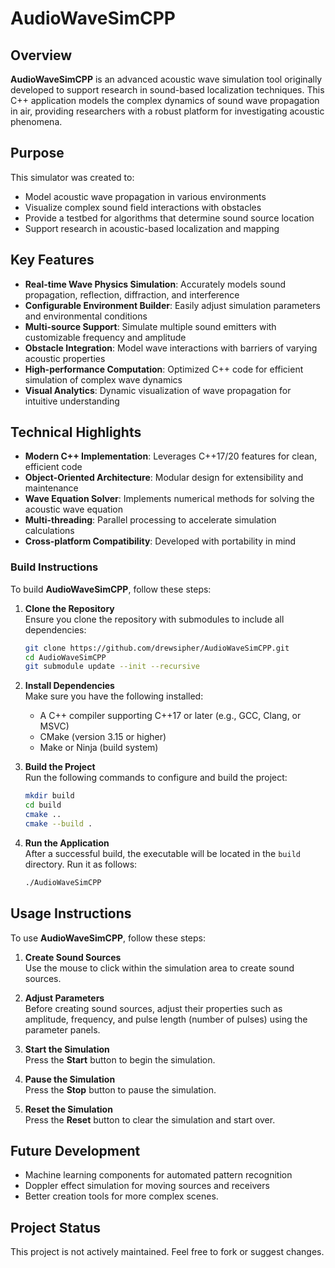 # AudioWaveSimCPP

## Overview

**AudioWaveSimCPP** is an advanced acoustic wave simulation tool originally developed to support research in sound-based localization techniques. This C++ application models the complex dynamics of sound wave propagation in air, providing researchers with a robust platform for investigating acoustic phenomena.

## Purpose

This simulator was created to:

- Model acoustic wave propagation in various environments
- Visualize complex sound field interactions with obstacles
- Provide a testbed for algorithms that determine sound source location
- Support research in acoustic-based localization and mapping

## Key Features

- **Real-time Wave Physics Simulation**: Accurately models sound propagation, reflection, diffraction, and interference
- **Configurable Environment Builder**: Easily adjust simulation parameters and environmental conditions
- **Multi-source Support**: Simulate multiple sound emitters with customizable frequency and amplitude
- **Obstacle Integration**: Model wave interactions with barriers of varying acoustic properties
- **High-performance Computation**: Optimized C++ code for efficient simulation of complex wave dynamics
- **Visual Analytics**: Dynamic visualization of wave propagation for intuitive understanding

## Technical Highlights

- **Modern C++ Implementation**: Leverages C++17/20 features for clean, efficient code
- **Object-Oriented Architecture**: Modular design for extensibility and maintenance
- **Wave Equation Solver**: Implements numerical methods for solving the acoustic wave equation
- **Multi-threading**: Parallel processing to accelerate simulation calculations
- **Cross-platform Compatibility**: Developed with portability in mind


### Build Instructions

To build **AudioWaveSimCPP**, follow these steps:

1. **Clone the Repository**  
    Ensure you clone the repository with submodules to include all dependencies:
    ```bash
    git clone https://github.com/drewsipher/AudioWaveSimCPP.git
    cd AudioWaveSimCPP
    git submodule update --init --recursive
    ```

2. **Install Dependencies**  
    Make sure you have the following installed:
    - A C++ compiler supporting C++17 or later (e.g., GCC, Clang, or MSVC)
    - CMake (version 3.15 or higher)
    - Make or Ninja (build system)

3. **Build the Project**  
    Run the following commands to configure and build the project:
    ```bash
    mkdir build
    cd build
    cmake ..
    cmake --build .
    ```

4. **Run the Application**  
    After a successful build, the executable will be located in the `build` directory. Run it as follows:
    ```bash
    ./AudioWaveSimCPP
    ```

## Usage Instructions

To use **AudioWaveSimCPP**, follow these steps:

1. **Create Sound Sources**  
    Use the mouse to click within the simulation area to create sound sources.

2. **Adjust Parameters**  
    Before creating sound sources, adjust their properties such as amplitude, frequency, and pulse length (number of pulses) using the parameter panels.

3. **Start the Simulation**  
    Press the **Start** button to begin the simulation.

4. **Pause the Simulation**  
    Press the **Stop** button to pause the simulation.

5. **Reset the Simulation**  
    Press the **Reset** button to clear the simulation and start over.


## Future Development

- Machine learning components for automated pattern recognition
- Doppler effect simulation for moving sources and receivers
- Better creation tools for more complex scenes.

## Project Status

This project is not actively maintained. Feel free to fork or suggest changes.
